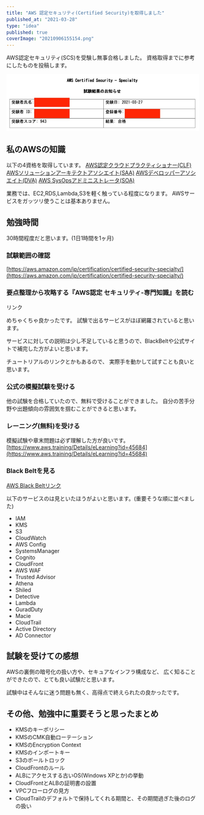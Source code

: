 ```yaml
---
title: "AWS 認定セキュリティ(Certified Security)を取得しました"
published_at: "2021-03-28"
type: "idea"
published: true
coverImage: "20210906155154.png"
---
```


AWS認定セキュリティ(SCS)を受験し無事合格しました。 資格取得までに参考にしたものを投稿します。

![f:id:gdtypk:20210906155154p:plain](/images/20210906155154.png)

## 私のAWSの知識

以下の4資格を取得しています。 [AWS認定クラウドプラクティショナー(CLF)](https://gdtypk.com/2020-08-31-000000/) [AWSソリューションアーキテクトアソシエイト(SAA)](https://gdtypk.com/2020-02-25-000000/) [AWSデベロッパーアソシエイト(DVA)](https://gdtypk.com/2020-08-14-000000/) [AWS SysOpsアドミニストレータ(SOA)](https://gdtypk.com/2020-09-23-000000/)

業務では、EC2,RDS,Lambda,S3を軽く触っている程度になります。 AWSサービスをガッツリ使うことは基本ありません。

## 勉強時間

30時間程度だと思います。(1日1時間を1ヶ月)

### 試験範囲の確認

[https://aws.amazon.com/jp/certification/certified-security-specialty/](https://aws.amazon.com/jp/certification/certified-security-specialty/)

### 要点整理から攻略する『AWS認定 セキュリティ-専門知識』を読む

<script type="text/javascript">(function(b,c,f,g,a,d,e){b.MoshimoAffiliateObject=a;b[a]=b[a]||function(){arguments.currentScript=c.currentScript||c.scripts[c.scripts.length-2];(b[a].q=b[a].q||[]).push(arguments)};c.getElementById(a)||(d=c.createElement(f),d.src=g,d.id=a,e=c.getElementsByTagName("body")[0],e.appendChild(d))})(window,document,"script","//dn.msmstatic.com/site/cardlink/bundle.js?20210203","msmaflink");msmaflink({"n":"要点整理から攻略する『AWS認定 セキュリティ-専門知識』 (Compass Booksシリーズ)","b":"","t":"","d":"https:\/\/m.media-amazon.com","c_p":"","p":["\/images\/I\/51AWJNlf3rL._SL500_.jpg"],"u":{"u":"https:\/\/www.amazon.co.jp\/dp\/B08DCLRHC7","t":"amazon","r_v":""},"v":"2.1","b_l":[{"id":2,"u_tx":"Amazonで見る","u_bc":"#f79256","u_url":"https:\/\/www.amazon.co.jp\/dp\/B08DCLRHC7","a_id":3045875,"p_id":170,"pl_id":27060,"pc_id":185,"s_n":"amazon","u_so":1},{"id":1,"u_tx":"楽天市場で見る","u_bc":"#f76956","u_url":"https:\/\/search.rakuten.co.jp\/search\/mall\/%E8%A6%81%E7%82%B9%E6%95%B4%E7%90%86%E3%81%8B%E3%82%89%E6%94%BB%E7%95%A5%E3%81%99%E3%82%8B%E3%80%8EAWS%E8%AA%8D%E5%AE%9A%20%E3%82%BB%E3%82%AD%E3%83%A5%E3%83%AA%E3%83%86%E3%82%A3-%E5%B0%82%E9%96%80%E7%9F%A5%E8%AD%98%E3%80%8F%20(Compass%20Books%E3%82%B7%E3%83%AA%E3%83%BC%E3%82%BA)\/","a_id":3045874,"p_id":54,"pl_id":27059,"pc_id":54,"s_n":"rakuten","u_so":2}],"eid":"9jTIi","s":"s"});</script>

リンク

めちゃくちゃ良かったです。 試験で出るサービスがほぼ網羅されていると思います。

サービスに対しての説明は少し不足していると思うので、BlackBeltや公式サイトで補完した方がよいと思います。

チュートリアルのリンクとかもあるので、 実際手を動かして試すことも良いと思います。

### 公式の模擬試験を受ける

他の試験を合格していたので、無料で受けることができました。 自分の苦手分野や出題傾向の雰囲気を掴むことができると思います。

### レーニング(無料)を受ける

模擬試験や章末問題は必ず理解した方が良いです。 [https://www.aws.training/Details/eLearning?id=45684](https://www.aws.training/Details/eLearning?id=45684)

### Black Beltを見る

[AWS Black Beltリンク](https://aws.amazon.com/jp/aws-jp-introduction/aws-jp-webinar-service-cut/)

以下のサービスのは見といたほうがよいと思います。(重要そうな順に並べました)

- IAM
- KMS
- S3
- CloudWatch
- AWS Config
- SystemsManager
- Cognito
- CloudFront
- AWS WAF
- Trusted Advisor
- Athena
- Shiled
- Detective
- Lambda
- GuradDuty
- Macie
- CloudTrail
- Active Directory
- AD Connector

## 試験を受けての感想

AWSの裏側の暗号化の扱い方や、セキュアなインフラ構成など、 広く知ることができたので、とても良い試験だと思います。

試験中はそんなに迷う問題も無く、高得点で終えられたの良かったです。

## その他、勉強中に重要そうと思ったまとめ

- KMSのキーポリシー
- KMSのCMK自動ローテーション
- KMSのEncryption Context
- KMSのインポートキー
- S3のボールトロック
- CloudFrontのルール
- ALBにアクセスする古いOS(Windows XPとか)の挙動
- CloudFrontとALBの証明書の設置
- VPCフローログの見方
- CloudTrailのデフォルトで保持してくれる期間と、その期間過ぎた後のログの扱い

